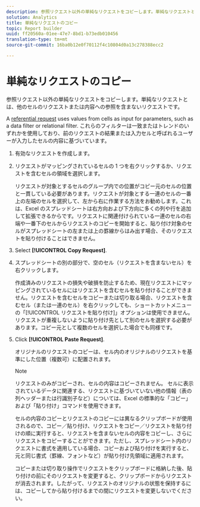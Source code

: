```yaml
---
description: 参照リクエスト以外の単純なリクエストをコピーします。単純なリクエストとは、他のセルのリクエストまたは内容への参照を含まないリクエストです。
solution: Analytics
title: 単純なリクエストのコピー
topic: Report builder
uuid: ff20560a-01ee-47e7-8bd1-b73edb010456
translation-type: tm+mt
source-git-commit: 16ba0b12e0f70112f4c10804d0a13c278388ecc2

---
```



# 単純なリクエストのコピー

参照リクエスト以外の単純なリクエストをコピーします。単純なリクエストとは、他のセルのリクエストまたは内容への参照を含まないリクエストです。

A [referential request](/help/analyze/report-builder/manage-requests/c-copy-requests/t-copy-referential-requests.md) uses values from cells as input for parameters, such as a data filter or relational filter. これらのフィルターは一致またはトレンドのいずれかを使用しており、前のリクエストの結果または入力セルと呼ばれるユーザーが入力したセルの内容に基づいています。
1. 有効なリクエストを作成します。
1. リクエストがマッピングされているセルの 1 つを右クリックするか、リクエストを含むセルの領域を選択します。

   リクエストが対象とするセルのグループ内での位置がコピー元のセルの位置と一貫している必要があります。リクエストが対象とする一連のセルの一番上の左端のセルを選択して、左から右に作業する方法をお勧めします。これは、Excel のスプレッドシートは右方向および下方向に多くの列や行を追加して拡張できるからです。リクエストに関連付けられている一連のセルの右端や一番下のセルからリクエストのコピーを開始すると、貼り付け対象のセルがスプレッドシートの左または上の罫線からはみ出す場合、そのリクエストを貼り付けることはできません。
1. Select **[!UICONTROL Copy Request]**.
1. スプレッドシートの別の部分で、空のセル（リクエストを含まないセル）を右クリックします。

   作成済みのリクエストの損失や破損を防止するため、現在リクエストにマッピングされているセルにはリクエストを含むセルを貼り付けることができません。リクエストを含むセルをコピーまたは切り取る場合、リクエストを含むセル（または一連のセル）を右クリックしても、ショートカットメニューの「[!UICONTROL リクエストを貼り付け]」オプションは使用できません。リクエストが重複しないように貼り付け先として別のセルを選択する必要があります。コピー元として複数のセルを選択した場合でも同様です。
1. Click **[!UICONTROL Paste Request]**.

   オリジナルのリクエストのコピーは、セル内のオリジナルのリクエストを基準にした位置（複数可）に配置されます。

   >[!NOTE]
   >
   >リクエストのみがコピーされ、セルの内容はコピーされません。 セルに表示されているデータに関連する、リクエストに基づいていない他の情報（表の列ヘッダーまたは行識別子など）については、Excel の標準的な「コピー」および「貼り付け」コマンドを使用できます。

   セルの内容のコピーとリクエストのコピーには異なるクリップボードが使用されるので、コピー／貼り付け、リクエストをコピー／リクエストを貼り付けの順に実行すると、リクエストを含まないセルの内容をコピーし、さらにリクエストをコピーすることができます。ただし、スプレッドシート内のリクエストに書式を適用している場合、コピーおよび貼り付けを実行すると、元と同じ書式（罫線、フォントなど）が貼り付け先領域に適用されます。

   コピーまたは切り取り操作でリクエストをクリップボードに格納した後、貼り付けの前にそのリクエストを変更すると、クリップボードからリクエストが消去されます。したがって、リクエストのオリジナルの状態を保持するには、コピーしてから貼り付けるまでの間にリクエストを変更しないでください。
